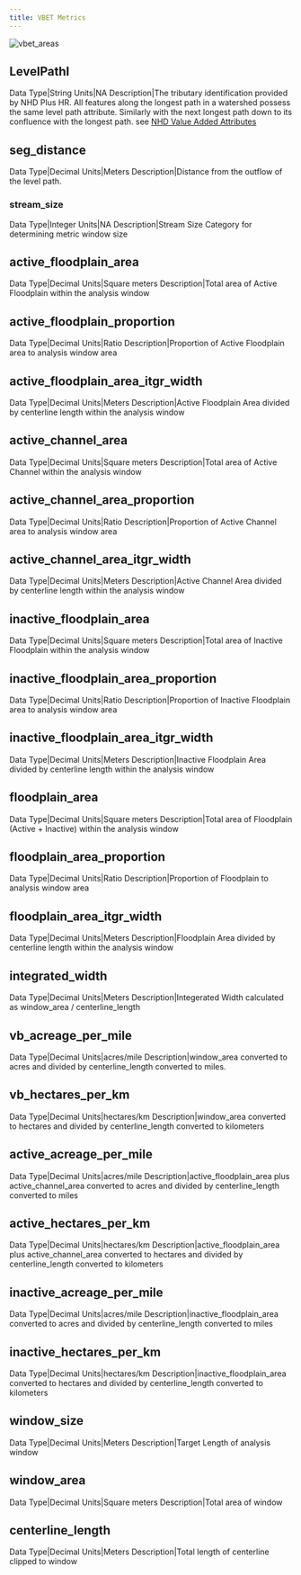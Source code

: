 ```yaml
---
title: VBET Metrics
---
```


![vbet_areas](https://docs.google.com/drawings/d/e/2PACX-1vRZt634xFFKJ-EoN9hb9T1WnV77q-tByKwtiJk-k5mr7btqr-6R0Xzaq0tKG1EGIdv351kQgegcWlvc/pub?w=1040&h=714)

## LevelPathI

Data Type|String
Units|NA
Description|The tributary identification provided by NHD Plus HR. All features along the longest path in a watershed possess the same level path attribute. Similarly with the next longest path down to its confluence with the longest path. see [NHD Value Added Attributes](https://www.usgs.gov/national-hydrography/value-added-attributes-vaas#LEVELPATHI)

## seg_distance

Data Type|Decimal
Units|Meters
Description|Distance from the outflow of the level path.

### stream_size

Data Type|Integer
Units|NA
Description|Stream Size Category for determining metric window size

## active_floodplain_area

Data Type|Decimal
Units|Square meters
Description|Total area of Active Floodplain within the analysis window

## active_floodplain_proportion

Data Type|Decimal
Units|Ratio
Description|Proportion of Active Floodplain area to analysis window area

## active_floodplain_area_itgr_width

Data Type|Decimal
Units|Meters
Description|Active Floodplain Area divided by centerline length within the analysis window

## active_channel_area

Data Type|Decimal
Units|Square meters
Description|Total area of Active Channel within the analysis window

## active_channel_area_proportion

Data Type|Decimal
Units|Ratio
Description|Proportion of Active Channel area to analysis window area

## active_channel_area_itgr_width

Data Type|Decimal
Units|Meters
Description|Active Channel Area divided by centerline length within the analysis window

## inactive_floodplain_area

Data Type|Decimal
Units|Square meters
Description|Total area of Inactive Floodplain within the analysis window

## inactive_floodplain_area_proportion

Data Type|Decimal
Units|Ratio
Description|Proportion of Inactive Floodplain area to analysis window area

## inactive_floodplain_area_itgr_width

Data Type|Decimal
Units|Meters
Description|Inactive Floodplain Area divided by centerline length within the analysis window

## floodplain_area

Data Type|Decimal
Units|Square meters
Description|Total area of Floodplain (Active + Inactive) within the analysis window

## floodplain_area_proportion

Data Type|Decimal
Units|Ratio
Description|Proportion of Floodplain to analysis window area

## floodplain_area_itgr_width

Data Type|Decimal
Units|Meters
Description|Floodplain Area divided by centerline length within the analysis window

## integrated_width

Data Type|Decimal
Units|Meters
Description|Integerated Width calculated as window_area / centerline_length

## vb_acreage_per_mile

Data Type|Decimal
Units|acres/mile
Description|window_area converted to acres and divided by centerline_length converted to miles.

## vb_hectares_per_km

Data Type|Decimal
Units|hectares/km
Description|window_area converted to hectares and divided by centerline_length converted to kilometers

## active_acreage_per_mile

Data Type|Decimal
Units|acres/mile
Description|active_floodplain_area plus active_channel_area converted to acres and divided by centerline_length converted to miles

## active_hectares_per_km

Data Type|Decimal
Units|hectares/km
Description|active_floodplain_area plus active_channel_area converted to hectares and divided by centerline_length converted to kilometers

## inactive_acreage_per_mile

Data Type|Decimal
Units|acres/mile
Description|inactive_floodplain_area converted to acres and divided by centerline_length converted to miles

## inactive_hectares_per_km

Data Type|Decimal
Units|hectares/km
Description|inactive_floodplain_area converted to hectares and divided by centerline_length converted to kilometers

## window_size

Data Type|Decimal
Units|Meters
Description|Target Length of analysis window

## window_area

Data Type|Decimal
Units|Square meters
Description|Total area of window

## centerline_length

Data Type|Decimal
Units|Meters
Description|Total length of centerline clipped to window
